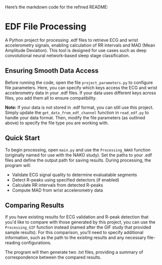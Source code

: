 Here’s the markdown code for the refined README:
# EDF File Processing

A Python project for processing .edf files to retrieve ECG and wrist accelerometry signals, enabling 
calculation of RR intervals and MAD (Mean Amplitude Deviation). This tool is designed for use cases such as 
deep convolutional neural network-based sleep stage classification.

## Ensuring Smooth Data Access

Before running the code, open the file `project_parameters.py` to configure file parameters. Here, you can 
specify which keys access the ECG and wrist accelerometry data in your .edf files. If your data uses different 
keys across files, you add them all to ensure compatibility.

**Note:** If your data is not stored in .edf format, you can still use this project. Simply update the `get_data_from_edf_channel` function in `read_edf.py` to handle your data format. Then, modify the file 
parameters (as outlined above) to specify the file type you are working with.

## Quick Start

To begin processing, open `main.py` and use the `Processing_NAKO` function (originally named for use with the 
NAKO study). Set the paths to your .edf files and define the output path for saving results. During processing, 
the program will:

- Validate ECG signal quality to determine evaluatable segments
- Detect R-peaks using specified detectors (if enabled)
- Calculate RR intervals from detected R-peaks
- Compute MAD from wrist accelerometry data

## Comparing Results

If you have existing results for ECG validation and R-peak detection that you'd like to compare with those
generated by this project, you can use the `Processing_GIF` function instead (named after the GIF study that 
provided sample results). For this comparison, you’ll need to specify additional information, such as the path 
to the existing results and any necessary file-reading configurations.

The program will then generate two .txt files, providing a summary of correspondence between the compared 
results.